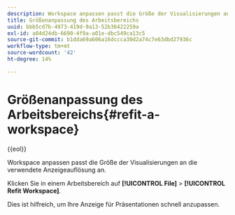 ```yaml
---
description: Workspace anpassen passt die Größe der Visualisierungen an die verwendete Anzeigeauflösung an.
title: Größenanpassung des Arbeitsbereichs
uuid: bbb5cd7b-4973-419d-9a13-52b36422259a
exl-id: a84d24db-6690-4f9a-a01e-dbc549ca13c5
source-git-commit: b1dda69a606a16dccca30d2a74c7e63dbd27936c
workflow-type: tm+mt
source-wordcount: '42'
ht-degree: 14%

---
```


# Größenanpassung des Arbeitsbereichs{#refit-a-workspace}

{{eol}}

Workspace anpassen passt die Größe der Visualisierungen an die verwendete Anzeigeauflösung an.

Klicken Sie in einem Arbeitsbereich auf **[!UICONTROL File]** > **[!UICONTROL Refit Workspace]**.

Dies ist hilfreich, um Ihre Anzeige für Präsentationen schnell anzupassen.
